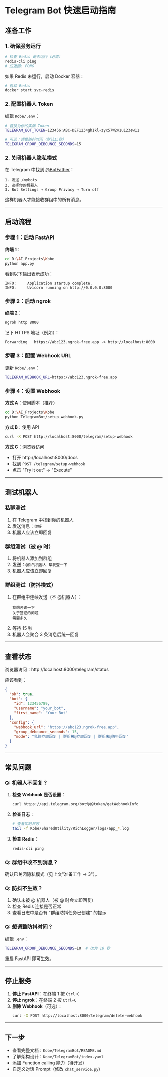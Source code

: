 # Telegram Bot 快速启动指南

## 准备工作

### 1. 确保服务运行

```bash
# 检查 Redis 是否运行（必需）
redis-cli ping
# 应返回: PONG
```

如果 Redis 未运行，启动 Docker 容器：
```bash
# 启动 Redis
docker start svc-redis
```

### 2. 配置机器人 Token

编辑 `Kobe/.env`：

```bash
# 替换为你的实际 Token
TELEGRAM_BOT_TOKEN=123456:ABC-DEF1234ghIkl-zyx57W2v1u123ew11

# 可选：调整防抖时间（默认15秒）
TELEGRAM_GROUP_DEBOUNCE_SECONDS=15
```

### 2. 关闭机器人隐私模式

在 Telegram 中找到 [@BotFather](https://t.me/botfather)：

```
1. 发送 /mybots
2. 选择你的机器人
3. Bot Settings → Group Privacy → Turn off
```

这样机器人才能接收群组中的所有消息。

---

## 启动流程

### 步骤 1：启动 FastAPI

**终端 1**：
```bash
cd D:\AI_Projects\Kobe
python app.py
```

看到以下输出表示成功：
```
INFO:     Application startup complete.
INFO:     Uvicorn running on http://0.0.0.0:8000
```

### 步骤 2：启动 ngrok

**终端 2**：
```bash
ngrok http 8000
```

记下 HTTPS 地址（例如）：
```
Forwarding   https://abc123.ngrok-free.app -> http://localhost:8000
```

### 步骤 3：配置 Webhook URL

更新 `Kobe/.env`：
```bash
TELEGRAM_WEBHOOK_URL=https://abc123.ngrok-free.app
```

### 步骤 4：设置 Webhook

**方式 A**：使用脚本（推荐）
```bash
cd D:\AI_Projects\Kobe
python TelegramBot/setup_webhook.py
```

**方式 B**：使用 API
```bash
curl -X POST http://localhost:8000/telegram/setup-webhook
```

**方式 C**：浏览器访问
- 打开 http://localhost:8000/docs
- 找到 `POST /telegram/setup-webhook`
- 点击 "Try it out" → "Execute"

---

## 测试机器人

### 私聊测试

1. 在 Telegram 中找到你的机器人
2. 发送消息：`你好`
3. 机器人应该立即回复

### 群组测试（被 @ 时）

1. 将机器人添加到群组
2. 发送：`@你的机器人 帮我查一下`
3. 机器人应该立即回复

### 群组测试（防抖模式）

1. 在群组中连续发送（不 @机器人）：
   ```
   我想咨询一下
   关于签证的问题
   需要多久
   ```
2. 等待 15 秒
3. 机器人会聚合 3 条消息后统一回复

---

## 查看状态

浏览器访问：http://localhost:8000/telegram/status

应该看到：
```json
{
  "ok": true,
  "bot": {
    "id": 123456789,
    "username": "your_bot",
    "first_name": "Your Bot"
  },
  "config": {
    "webhook_url": "https://abc123.ngrok-free.app",
    "group_debounce_seconds": 15,
    "mode": "私聊立即回复 | 群组被@立即回复 | 群组未@防抖回复"
  }
}
```

---

## 常见问题

### Q: 机器人不回复？

1. **检查 Webhook 是否设置**：
   ```bash
   curl https://api.telegram.org/bot你的token/getWebhookInfo
   ```

2. **检查日志**：
   ```bash
   # 查看实时日志
   tail -f Kobe/SharedUtility/RichLogger/logs/app_*.log
   ```

3. **检查 Redis**：
   ```bash
   redis-cli ping
   ```

### Q: 群组中收不到消息？

确认已关闭隐私模式（见上文"准备工作 → 3"）。

### Q: 防抖不生效？

1. 确认未被 @ 机器人（被 @ 时会立即回复）
2. 检查 Redis 连接是否正常
3. 查看日志中是否有 "群组防抖任务已创建" 的提示

### Q: 想调整防抖时间？

编辑 `.env`：
```bash
TELEGRAM_GROUP_DEBOUNCE_SECONDS=10  # 改为 10 秒
```

重启 FastAPI 即可生效。

---

## 停止服务

1. **停止 FastAPI**：在终端 1 按 `Ctrl+C`
2. **停止 ngrok**：在终端 2 按 `Ctrl+C`
3. **删除 Webhook**（可选）：
   ```bash
   curl -X POST http://localhost:8000/telegram/delete-webhook
   ```

---

## 下一步

- 查看完整文档：`Kobe/TelegramBot/README.md`
- 了解架构设计：`Kobe/TelegramBot/index.yaml`
- 添加 Function calling 能力（待开发）
- 自定义对话 Prompt（修改 `chat_service.py`）

